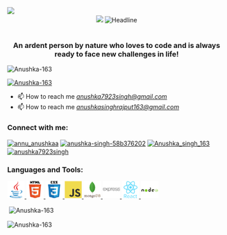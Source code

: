 <img src="https://i.pinimg.com/originals/97/3c/68/973c68753cda563ba5be1c498aba1d6c.jpg" width=500px length= 500px/>
<div align=center>
         <!-- <p align="left"> <img src="https://komarev.com/ghpvc/?username=Anushka-163&label=Profile%20views&color=0e75b6&style=flat" alt="Anushka-163" /> </p>-->
           <picture> <img src = "https://github.com/7oSkaaa/7oSkaaa/blob/main/Images/about_me.gif?raw=true" width = 50px>  </picture> 
        <img src="https://readme-typing-svg.herokuapp.com?color=0DADBDFA&size=32&center=true&vCenter=true&width=600&height=50&lines=Hey,+there+I'm+Anushka+Singh.+%F0%9F%91%8B;Passionate+Developer;Web+Development+Enthusiast." alt="Headline" />
    </div>
    <br>
<!--## Hey <img src="https://github.com/TheDudeThatCode/TheDudeThatCode/blob/master/Assets/Hi.gif" width="29px">, I'm [Anushka Singh!] -->

<h3 align="center">An ardent person by nature who loves to code and is always ready to face new challenges in life!</h3>
<p align="left"> <img src="https://komarev.com/ghpvc/?username=Anushka-163&label=Profile%20views&color=0e75b6&style=flat" alt="Anushka-163" /> </p>
<p align="left"> <a href="https://github.com/ryo-ma/github-profile-trophy"><img src="https://github-profile-trophy.vercel.app/?username=Anushka-163" alt="Anushka-163" /></a> </p>



- 📫 How to reach me *anushka7923singh@gmail.com*
- 📫 How to reach me *anushkasinghrajput163@gmail.com*

<h3 align="left">Connect with me:</h3>
<p align="left">
<a href="https://www.instagram.com/annu_anushkaa/" target="blank"><img align="center" src="https://raw.githubusercontent.com/rahuldkjain/github-profile-readme-generator/master/src/images/icons/Social/instagram.svg" alt="annu_anushkaa" height="30" width="40" /></a>
<a href="https://www.linkedin.com/in/anushka-singh-58b376202/" target="blank"><img align="center" src="https://raw.githubusercontent.com/rahuldkjain/github-profile-readme-generator/master/src/images/icons/Social/linked-in-alt.svg" alt="anushka-singh-58b376202" height="30" width="40" /></a>
<a href="https://leetcode.com/Anushka_singh_163/" target="blank"><img align="center" src="https://raw.githubusercontent.com/rahuldkjain/github-profile-readme-generator/master/src/images/icons/Social/leet-code.svg" alt="Anushka_singh_163" height="30" width="40" /></a>
<a href="https://www.hackerrank.com/anushka7923singh" target="blank"><img align="center" src="https://raw.githubusercontent.com/rahuldkjain/github-profile-readme-generator/master/src/images/icons/Social/hackerrank.svg" alt="anushka7923singh" height="30" width="40" /></a>
</p>
<p align="left">
</p>

<h3 align="left">Languages and Tools:</h3>
<p align="left"><p align="left"><a href="https://www.java.com" target="_blank" rel="noreferrer"> <img src="https://raw.githubusercontent.com/devicons/devicon/master/icons/java/java-original.svg" alt="java" width="40" height="40"/> </a> 
 <a href="https://www.w3.org/html/" target="_blank" rel="noreferrer"> <img src="https://raw.githubusercontent.com/devicons/devicon/master/icons/html5/html5-original-wordmark.svg" alt="html5" width="40" height="40"/> </a>
 <a href="https://www.w3schools.com/css/" target="_blank" rel="noreferrer"> <img src="https://raw.githubusercontent.com/devicons/devicon/master/icons/css3/css3-original-wordmark.svg" alt="css3" width="40" height="40"/> </a>
  <a href="https://developer.mozilla.org/en-US/docs/Web/JavaScript" target="_blank" rel="noreferrer"> <img src="https://raw.githubusercontent.com/devicons/devicon/master/icons/javascript/javascript-original.svg" alt="javascript" width="40" height="40"/> </a> 
  <a href="https://www.mongodb.com/" target="_blank" rel="noreferrer"> <img src="https://raw.githubusercontent.com/devicons/devicon/master/icons/mongodb/mongodb-original-wordmark.svg" alt="mongodb" width="40" height="40"/> </a> 
  <a href="https://expressjs.com" target="_blank" rel="noreferrer"> <img src="https://raw.githubusercontent.com/devicons/devicon/master/icons/express/express-original-wordmark.svg" alt="express" width="40" height="40"/> </a>
   <a href="https://reactjs.org/" target="_blank" rel="noreferrer"> <img src="https://raw.githubusercontent.com/devicons/devicon/master/icons/react/react-original-wordmark.svg" alt="react" width="40" height="40"/> </a>
  <a href="https://nodejs.org" target="_blank" rel="noreferrer"> <img src="https://raw.githubusercontent.com/devicons/devicon/master/icons/nodejs/nodejs-original-wordmark.svg" alt="nodejs" width="40" height="40"/> </a> 
 </p>

<p>&nbsp;<img align="center" src="https://github-readme-stats.vercel.app/api?username=Anushka-163&show_icons=true&locale=en" alt="Anushka-163" /></p>

<p><img align="center" src="https://github-readme-streak-stats.herokuapp.com/?user=Anushka-163&" alt="Anushka-163" /> </p>
